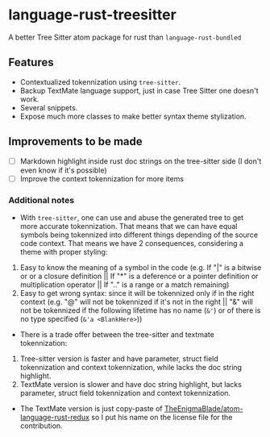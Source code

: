 # language-rust-treesitter

A better Tree Sitter atom package for rust than `language-rust-bundled`

## Features
 - Contextualized tokennization using `tree-sitter`.
 - Backup TextMate language support, just in case Tree Sitter one doesn't work.
 - Several snippets.
 - Expose much more classes to make better syntax theme stylization.

## Improvements to be made
 - [ ] Markdown highlight inside rust doc strings on the tree-sitter side (I don't even know if it's possible)
 - [ ] Improve the context tokennization for more items

### Additional notes
 - With `tree-sitter`, one can use and abuse the generated tree to get more accurate tokennization. That means that we can have equal symbols being tokennized into different things depending of the source code context. That means we have 2 consequences, considering a theme with proper styling:
  1. Easy to know the meaning of a symbol in the code (e.g. If "|" is a bitwise or or a closure definition || If "\*" is a deference or a pointer definition or multiplication operator || If ".." is a range or a match remaining)
  2. Easy to get wrong syntax: since it will be tokennized only if in the right context (e.g. "@" will not be tokennized if it's not in the right || "&" will not be tokennized if the following lifetime has no name (`&'`) or of there is no type specified (`&'a <BlankHere>`))

 - There is a trade offer between the tree-sitter and textmate tokennization:
  1. Tree-sitter version is faster and have parameter, struct field tokennization and context tokennization, while lacks the doc string highlight.
  2. TextMate version is slower and have doc string highlight, but lacks parameter, struct field tokennization and context tokennization.

 - The TextMate version is just copy-paste of [TheEnigmaBlade/atom-language-rust-redux](https://github.com/TheEnigmaBlade/atom-language-rust-redux) so I put his name on the license file for the contribution.
